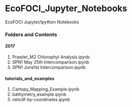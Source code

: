 # EcoFOCI_Jupyter_Notebooks
EcoFOCI Jupyter/Ipython Notebooks

### Folders and Contents
#### 2017
1. Prawler_M2 Chlorophyl Analysis.ipynb 
1. SPN1 May 25th Intercomparison.ipynb
1. SPN1 June1st Intercomparison.ipynb
#### tutorials_and_examples 
1. Cartopy_Mapping_Example.ipynb 
1. bathymetry_example.ipynb 
1. netcdf-by-coordinates.ipynb 
